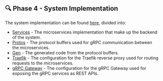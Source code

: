## 🔍 Phase 4 - System Implementation

The system implementation can be found [here](../../code), divided into:
- [Services](../../code/services) - The microservices implementation that make up the backend of the system.
- [Protos](../../code/proto) - The protocol buffers used for gRPC communication between the microservices.
- [Gen](../../code/gen) - The generated code from the protocol buffers.
- [Traefik](../../code/traefik) - The configuration for the Traefik reverse proxy used for routing requests to the microservices.
- [gRPC Gateway](../../code/grpc-gateway) - The configuration for the gRPC Gateway used for exposing the gRPC services as REST APIs.